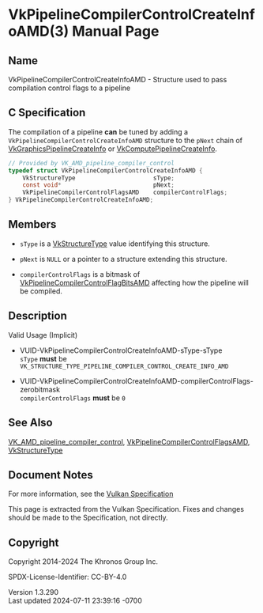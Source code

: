 # VkPipelineCompilerControlCreateInfoAMD(3) Manual Page

## Name

VkPipelineCompilerControlCreateInfoAMD - Structure used to pass
compilation control flags to a pipeline



## <a href="#_c_specification" class="anchor"></a>C Specification

The compilation of a pipeline **can** be tuned by adding a
`VkPipelineCompilerControlCreateInfoAMD` structure to the `pNext` chain
of [VkGraphicsPipelineCreateInfo](https://registry.khronos.org/vulkan/specs/1.3-extensions/man/html/VkGraphicsPipelineCreateInfo.html) or
[VkComputePipelineCreateInfo](https://registry.khronos.org/vulkan/specs/1.3-extensions/man/html/VkComputePipelineCreateInfo.html).

``` c
// Provided by VK_AMD_pipeline_compiler_control
typedef struct VkPipelineCompilerControlCreateInfoAMD {
    VkStructureType                      sType;
    const void*                          pNext;
    VkPipelineCompilerControlFlagsAMD    compilerControlFlags;
} VkPipelineCompilerControlCreateInfoAMD;
```

## <a href="#_members" class="anchor"></a>Members

- `sType` is a [VkStructureType](https://registry.khronos.org/vulkan/specs/1.3-extensions/man/html/VkStructureType.html) value identifying
  this structure.

- `pNext` is `NULL` or a pointer to a structure extending this
  structure.

- `compilerControlFlags` is a bitmask of
  [VkPipelineCompilerControlFlagBitsAMD](https://registry.khronos.org/vulkan/specs/1.3-extensions/man/html/VkPipelineCompilerControlFlagBitsAMD.html)
  affecting how the pipeline will be compiled.

## <a href="#_description" class="anchor"></a>Description

Valid Usage (Implicit)

- <a href="#VUID-VkPipelineCompilerControlCreateInfoAMD-sType-sType"
  id="VUID-VkPipelineCompilerControlCreateInfoAMD-sType-sType"></a>
  VUID-VkPipelineCompilerControlCreateInfoAMD-sType-sType  
  `sType` **must** be
  `VK_STRUCTURE_TYPE_PIPELINE_COMPILER_CONTROL_CREATE_INFO_AMD`

- <a
  href="#VUID-VkPipelineCompilerControlCreateInfoAMD-compilerControlFlags-zerobitmask"
  id="VUID-VkPipelineCompilerControlCreateInfoAMD-compilerControlFlags-zerobitmask"></a>
  VUID-VkPipelineCompilerControlCreateInfoAMD-compilerControlFlags-zerobitmask  
  `compilerControlFlags` **must** be `0`

## <a href="#_see_also" class="anchor"></a>See Also

[VK_AMD_pipeline_compiler_control](https://registry.khronos.org/vulkan/specs/1.3-extensions/man/html/VK_AMD_pipeline_compiler_control.html),
[VkPipelineCompilerControlFlagsAMD](https://registry.khronos.org/vulkan/specs/1.3-extensions/man/html/VkPipelineCompilerControlFlagsAMD.html),
[VkStructureType](https://registry.khronos.org/vulkan/specs/1.3-extensions/man/html/VkStructureType.html)

## <a href="#_document_notes" class="anchor"></a>Document Notes

For more information, see the <a
href="https://registry.khronos.org/vulkan/specs/1.3-extensions/html/vkspec.html#VkPipelineCompilerControlCreateInfoAMD"
target="_blank" rel="noopener">Vulkan Specification</a>

This page is extracted from the Vulkan Specification. Fixes and changes
should be made to the Specification, not directly.

## <a href="#_copyright" class="anchor"></a>Copyright

Copyright 2014-2024 The Khronos Group Inc.

SPDX-License-Identifier: CC-BY-4.0

Version 1.3.290  
Last updated 2024-07-11 23:39:16 -0700
